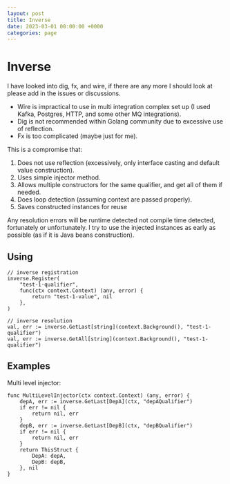 ```yaml
---
layout: post
title: Inverse
date: 2023-03-01 00:00:00 +0000
categories: page
---
```


# Inverse

I have looked into dig, fx, and wire, if there are any more I should look at please add in the issues or discussions.

- Wire is impractical to use in multi integration complex set up (I used Kafka, Postgres, HTTP, and some other MQ integrations).
- Dig is not recommended within Golang community due to excessive use of reflection.
- Fx is too complicated (maybe just for me).

This is a compromise that:

1. Does not use reflection (excessively, only interface casting and default value construction).
2. Uses simple injector method.
3. Allows multiple constructors for the same qualifier, and get all of them if needed.
4. Does loop detection (assuming context are passed properly).
5. Saves constructed instances for reuse

Any resolution errors will be runtime detected not compile time detected, fortunately or unfortunately.
I try to use the injected instances as early as possible (as if it is Java beans construction).

## Using

```
// inverse registration
inverse.Register(
	"test-1-qualifier", 
	func(ctx context.Context) (any, error) { 
		return "test-1-value", nil 
	},
)

// inverse resolution
val, err := inverse.GetLast[string](context.Background(), "test-1-qualifier")
val, err := inverse.GetAll[string](context.Background(), "test-1-qualifier")
```

## Examples

Multi level injector:

```
func MultiLevelInjector(ctx context.Context) (any, error) {
	depA, err := inverse.GetLast[DepA](ctx, "depAQualifier")
	if err != nil {
		return nil, err
	}
	depB, err := inverse.GetLast[DepB](ctx, "depBQualifier")
	if err != nil {
		return nil, err
	}
	return ThisStruct {
		DepA: depA,
		DepB: depB,
	}, nil
}
```
